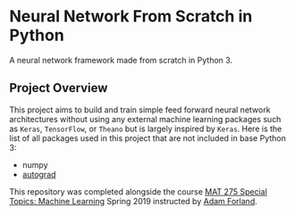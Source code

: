# Neural Network From Scratch in Python

A neural network framework made from scratch in Python 3.


## Project Overview

This project aims to build and train simple feed forward neural network architectures without using any external machine learning packages such as `Keras`, `TensorFlow`, or `Theano` but is largely inspired by `Keras`. Here is the list of all packages used in this project that are not included in base Python 3:

- numpy
- [autograd](https://github.com/HIPS/autograd)

This repository was completed alongside the course [MAT 275 Special Topics:
Machine Learning](https://www.rrcc.edu) Spring 2019 instructed by [Adam
Forland](https://github.com/AForland).
